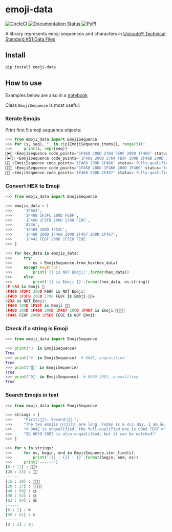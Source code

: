 # emoji-data

[![CircleCI](https://github.com/tanbro/emoji-data/actions/workflows/python-package.yml/badge.svg)](https://github.com/tanbro/emoji-data/actions/workflows/python-package.yml)
[![Documentation Status](https://readthedocs.org/projects/emoji-data/badge/?version=latest)](https://emoji-data.readthedocs.io/en/latest/?badge=latest)
[![PyPI](https://img.shields.io/pypi/v/emoji-data.svg)](https://pypi.org/project/emoji-data/)

A library represents emoji sequences and characters in [Unicode® Technical Standard #51 Data Files](http://www.unicode.org/reports/tr51/#Data_Files_Table)

## Install

```bash
pip install emoji-data
```

## How to use

Examples below are also in a [notebook](notebooks/example.ipynb)

Class `EmojiSequence` is most useful:

### Iterate Emojis

Print first 5 emoji sequence objects:

```python
>>> from emoji_data import EmojiSequence
>>> for (s, seq), *_ in zip(EmojiSequence.items(), range(5)):
>>>     print(s, repr(seq))
👨‍❤️‍👨 <EmojiSequence code_points='1F468 200D 2764 FE0F 200D 1F468' status='fully-qualified', string='👨\u200d❤️\u200d👨', description='couple with heart: man, man'>
👨‍❤️‍💋‍👨 <EmojiSequence code_points='1F468 200D 2764 FE0F 200D 1F48B 200D 1F468' status='fully-qualified', string='👨\u200d❤️\u200d💋\u200d👨', description='kiss: man, man'>
👨‍👦 <EmojiSequence code_points='1F468 200D 1F466' status='fully-qualified', string='👨\u200d👦', description='family: man, boy'>
👨‍👦‍👦 <EmojiSequence code_points='1F468 200D 1F466 200D 1F466' status='fully-qualified', string='👨\u200d👦\u200d👦', description='family: man, boy, boy'>
👨‍👧 <EmojiSequence code_points='1F468 200D 1F467' status='fully-qualified', string='👨\u200d👧', description='family: man, girl'>
```

### Convert HEX to Emoji

```python
>>> from emoji_data import EmojiSequence

>>> emojis_data = [
>>>     '1F6A3',
>>>     '1F468 1F3FC 200D F68F',
>>>     '1F468 1F3FB 200D 2708 FE0F',
>>>     '023A',
>>>     '1F469 200D 1F52C',
>>>     '1F468 200D 1F468 200D 1F467 200D 1F467',
>>>     '1F441 FE0F 200D 1F5E8 FE0E'
>>> ]

>>> for hex_data in emojis_data:
>>>     try:
>>>         es = EmojiSequence.from_hex(hex_data)
>>>     except KeyError:
>>>         print('{} is NOT Emoji!'.format(hex_data))
>>>     else:
>>>         print('{} is Emoji {}'.format(hex_data, es.string))
1F 6A3 is Emoji 🚣
1F468 1F3FC 200D F68F is NOT Emoji!
1F468 1F3FB 200D 2708 FE0F is Emoji 👨🏻‍✈️
023A is NOT Emoji!
1F469 200D 1F52C is Emoji 👩‍🔬
1F468 200D 1F468 200D 1F467 200D 1F467 is Emoji 👨‍👨‍👧‍👧
1F441 FE0F 200D 1F5E8 FE0E is NOT Emoji!
```

### Check if a string is Emoji

```python
>>> from emoji_data import EmojiSequence

>>> print('👨' in EmojiSequence)
True
>>> print('©' in EmojiSequence)  # 00AE, unqualified
True
>>> print('5️⃣' in EmojiSequence)
True
>>> print('9⃣' in EmojiSequence)  # 0039 20E3, unqualified
True
```

### Search Emojis in text

```python
>>> from emoji_data import EmojiSequence

>>> strings = [
>>>     "First:👨🏻‍⚕️. Second:👨🏻.",
>>>     "The two emojis 👨‍👨‍👧👨‍👨‍👧‍👧 are long. Today is a 🌞⛈️ day, I am 😀.",
>>>     "© 00AE is unqualified, the full-qualified one is 00A9 FE0F ©️",
>>>     "9⃣ 0039 20E3 is also unqualified, but it can be matched!"
>>> ]

>>> for s in strings:
>>>     for es, begin, end in EmojiSequence.iter_find(s):
>>>         print('[{} : {}] : {}'.format(begin, end, es))
>>>     print('------')
[6 : 11] : 👨🏻‍⚕️
[20 : 22] : 👨🏻
------
[15 : 20] : 👨‍👨‍👧
[20 : 27] : 👨‍👨‍👧‍👧
[49 : 50] : 🌞
[50 : 52] : ⛈️
[63 : 64] : 😀
------
[0 : 1] : ©
[59 : 61] : ©️
------
[0 : 2] : 9⃣
```
